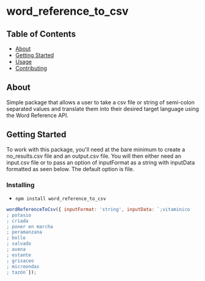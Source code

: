 # word_reference_to_csv

## Table of Contents

- [About](#about)
- [Getting Started](#getting_started)
- [Usage](#usage)
- [Contributing](../CONTRIBUTING.md)

## About <a name = "about"></a>

Simple package that allows a user to take a csv file or string of semi-colon separated values and translate them into their desired target language using the Word Reference API.

## Getting Started <a name = "getting_started"></a>

To work with this package, you'll need at the bare minimum to create a no_results.csv file and an output.csv file. You will then either need an input.csv file or to pass an option of inputFormat as a string with inputData formatted as seen below. The default option is file.


### Installing

- ```npm install word_reference_to_csv```

```js
wordReferenceToCsv({ inputFormat: 'string', inputData: `;vitaminico
; potasio
; criada
; poner en marcha
; peramanzana
; bollo
; salvado
; avena
; estante
; grisaceo
; microondas
; tazón`});
```
